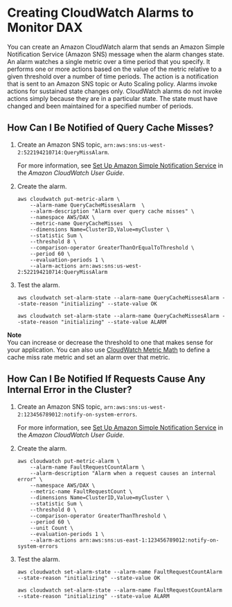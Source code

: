 # Creating CloudWatch Alarms to Monitor DAX<a name="dax-creating-alarms"></a>

You can create an Amazon CloudWatch alarm that sends an Amazon Simple Notification Service \(Amazon SNS\) message when the alarm changes state\. An alarm watches a single metric over a time period that you specify\. It performs one or more actions based on the value of the metric relative to a given threshold over a number of time periods\. The action is a notification that is sent to an Amazon SNS topic or Auto Scaling policy\. Alarms invoke actions for sustained state changes only\. CloudWatch alarms do not invoke actions simply because they are in a particular state\. The state must have changed and been maintained for a specified number of periods\.

## How Can I Be Notified of Query Cache Misses?<a name="dax-notify-reach-capacity"></a>

1. Create an Amazon SNS topic, `arn:aws:sns:us-west-2:522194210714:QueryMissAlarm`\.

   For more information, see [Set Up Amazon Simple Notification Service](http://docs.aws.amazon.com/AmazonCloudWatch/latest/monitoring/US_SetupSNS.html) in the *Amazon CloudWatch User Guide*\.

1. Create the alarm\.

   ```
   aws cloudwatch put-metric-alarm \
       --alarm-name QueryCacheMissesAlarm  \
       --alarm-description "Alarm over query cache misses" \
       --namespace AWS/DAX \
       --metric-name QueryCacheMisses  \
       --dimensions Name=ClusterID,Value=myCluster \
       --statistic Sum \
       --threshold 8 \
       --comparison-operator GreaterThanOrEqualToThreshold \
       --period 60 \
       --evaluation-periods 1 \
       --alarm-actions arn:aws:sns:us-west-2:522194210714:QueryMissAlarm
   ```

1. Test the alarm\.

   ```
   aws cloudwatch set-alarm-state --alarm-name QueryCacheMissesAlarm --state-reason "initializing" --state-value OK
   ```

   ```
   aws cloudwatch set-alarm-state --alarm-name QueryCacheMissesAlarm --state-reason "initializing" --state-value ALARM
   ```

**Note**  
 You can increase or decrease the threshold to one that makes sense for your application\. You can also use [CloudWatch Metric Math](http://docs.aws.amazon.com/AmazonCloudWatch/latest/monitoring/using-metric-math.html) to define a cache miss rate metric and set an alarm over that metric\. 

## How Can I Be Notified If Requests Cause Any Internal Error in the Cluster?<a name="dax-notify-system-errors"></a>

1. Create an Amazon SNS topic, `arn:aws:sns:us-west-2:123456789012:notify-on-system-errors`\.

   For more information, see [Set Up Amazon Simple Notification Service](http://docs.aws.amazon.com/AmazonCloudWatch/latest/monitoring/US_SetupSNS.html) in the *Amazon CloudWatch User Guide*\.

1. Create the alarm\.

   ```
   aws cloudwatch put-metric-alarm \
       --alarm-name FaultRequestCountAlarm \
       --alarm-description "Alarm when a request causes an internal error" \
       --namespace AWS/DAX \
       --metric-name FaultRequestCount \
       --dimensions Name=ClusterID,Value=myCluster \
       --statistic Sum \
       --threshold 0 \
       --comparison-operator GreaterThanThreshold \
       --period 60 \
       --unit Count \
       --evaluation-periods 1 \
       --alarm-actions arn:aws:sns:us-east-1:123456789012:notify-on-system-errors
   ```

1. Test the alarm\.

   ```
   aws cloudwatch set-alarm-state --alarm-name FaultRequestCountAlarm --state-reason "initializing" --state-value OK
   ```

   ```
   aws cloudwatch set-alarm-state --alarm-name FaultRequestCountAlarm --state-reason "initializing" --state-value ALARM
   ```